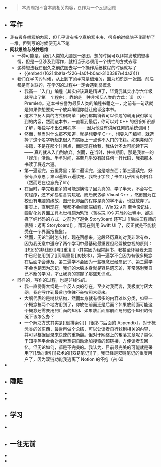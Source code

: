 - > 本周周报不含本周相关内容，仅作为一个反思回顾
- ## 写作
- 我有很多想写的内容，但几乎没有多少真的写出来，很多的时候脑子里面想了一堆，但到写的时候便无从下笔
- **网状思维与线性思维**
	- 一种可能是，我们人类的大脑是一张图，想的时候可以非常发散的想事情，但是一旦涉及到写作，就相当于必须用一个线性的方式去写
	- 这种想法我在很久之前试图去写一个操作系统教程的时候就写了
		- {{embed ((6214b91a-f226-4a0f-b0ad-3103387e4da2))}}
	- 我们在学习的时候，从上到下的学习是很难的，因为知识是一张图，前后都是有关联的，在学习的过程中一定会遇到弱概念
		- 我高一「入门」编程（其实应该算是精进了，毕竟我其实小学六年级就写出了第一个程序），靠的是一种非常反人类的方式：读 《C++ Premier》。这本书被誉为最反人类的编程书籍之一，之前有一句话就是如果你想要劝一个放弃编程你就让他读这本书。
		- 这本书反人类的方式很简单：我们都期待着可以快速的利用我们学习到的内容，然而这本书，一直看到最后，你可以对 C++ 的很多知识都了解，唯独写不出任何程序 —— 因为他没有讲解任何的系统调用！
		- 然而，我当时什么都不知道，就是想要学 C++、想要入门编程，就选择了这个名字听起来很入门实际上一点也不入门的书籍。如果类似的书籍，不是在那个时间点，而是现在给我，我估计不太可能读下来 —— 真的就从入门到放弃。然而，在当时，住校期间，那是我唯一的「娱乐」活动。半年时间，甚至几乎没有敲任何一行代码，我把那本书读了将近六遍。
		- 第一遍读完，云里雾里；第二遍读完，这是啥东西；第三遍读完，好像有点意思；第四遍第五遍读完，我终于学会了书里几乎所有的内容（然而现在也忘光了hh）
		- 在当时，学完我更多的可能是懊悔？因为真的，学了半天，不会写任何程序，还不如易语言玩玩呢，而后我去学 Visual C++ ，然而因为在校没有电脑的缘故，图形化界面的程序是真的学不会，也就放弃了。事实上，直到现在，我都不会桌面端编程，Win32 API 至今没记住，图形化的界面工具也觉得颇为繁琐（我在玩 iOS 开发的过程中，都选择了纯代码的方式，之前为了避免 StoryBoard 还写过 [[后端工程师的倔强：远离 Storyboard]] ，而现在则用 Swift UI 了，反正就是不能接受在一个界面拖拖拖）。
		- 然而，无论当时怎么样，现在回想来，这段经历真的对我非常有益，因为我无意中遵守了两个学习中最基础最重要但经常被忽视的原则：[[知识的非线形]]与[[重复]]（其实因为经常翻书，我甚至怀疑我无意中已经使用到了[[间隔重复]]的技术）。第一遍学不会因为有很多概念在后面才会涉及、第二遍学不会因为一些概念已经忘记了、第三遍学不会也是因为忘记。我们的大脑本身就是容易遗忘的，非常感谢我自己不断的学习，才让我真的掌握了那些知识点。
	- 同样的，写作的过程，也是非线性的。
		- 我一直觉得大纲是一个反人类的存在，至少对我而言，我极度讨厌大纲，我在写作到最后也往往不会按照大纲来。
		- 大纲代表的是树状结构，然而本身就有很多的内容难以分类，如果一个概念被两个地方用到了，你放在前面还是后面？如果放前面可能这个概念还需要用到后面的知识、如果放后面那前面用到这个知识的情况下该怎么办？
		- 一个解决方式其实是[[倒排索引]]（很多书后面的 Appendix），对于概念类的的东西，最后再做个总结，可以让读者自行找到相关的内容，并可以根据目录来快速的重新翻。但对于网络上的散落文章呢？类似于知乎等平台会对搜索热词自动添加搜索的超链接，方便读者去回忆。但无论如何，都是不完美的。我认为，目前最完美的可能就是采用了[[反向索引]]技术的[[双链笔记]]了，我已经是双链笔记的重度用户了，因为双链功能我逃离了 Notion 的怀抱（占 60
-
- ## 睡眠
-
-
- ## 学习
-
- ## 一往无前
-
-